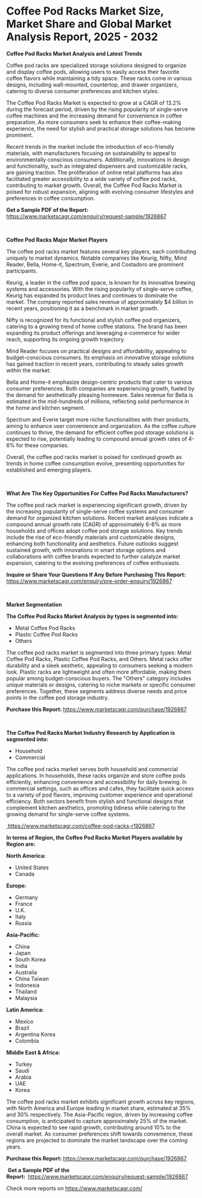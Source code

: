 <p><h1>Coffee Pod Racks Market Size, Market Share and Global Market Analysis Report, 2025 - 2032</h1></p><p><strong>Coffee Pod Racks Market Analysis and Latest Trends</strong></p>
<p><p>Coffee pod racks are specialized storage solutions designed to organize and display coffee pods, allowing users to easily access their favorite coffee flavors while maintaining a tidy space. These racks come in various designs, including wall-mounted, countertop, and drawer organizers, catering to diverse consumer preferences and kitchen styles. </p><p>The Coffee Pod Racks Market is expected to grow at a CAGR of 13.2% during the forecast period, driven by the rising popularity of single-serve coffee machines and the increasing demand for convenience in coffee preparation. As more consumers seek to enhance their coffee-making experience, the need for stylish and practical storage solutions has become prominent. </p><p>Recent trends in the market include the introduction of eco-friendly materials, with manufacturers focusing on sustainability to appeal to environmentally conscious consumers. Additionally, innovations in design and functionality, such as integrated dispensers and customizable racks, are gaining traction. The proliferation of online retail platforms has also facilitated greater accessibility to a wide variety of coffee pod racks, contributing to market growth. Overall, the Coffee Pod Racks Market is poised for robust expansion, aligning with evolving consumer lifestyles and preferences in coffee consumption.</p></p>
<p><strong>Get a Sample PDF of the Report:&nbsp;</strong> <a href="https://www.marketscagr.com/enquiry/request-sample/1926867?utm_campaign=2731&utm_medium=2&utm_source=Github&utm_content=ia&utm_term=28022025&utm_id=coffee-pod-racks">https://www.marketscagr.com/enquiry/request-sample/1926867</a></p>
<p>&nbsp;</p>
<p><strong>Coffee Pod Racks Major Market Players</strong></p>
<p><p>The coffee pod racks market features several key players, each contributing uniquely to market dynamics. Notable companies like Keurig, Nifty, Mind Reader, Bella, Home-it, Spectrum, Everie, and Costadoro are prominent participants.</p><p>Keurig, a leader in the coffee pod space, is known for its innovative brewing systems and accessories. With the rising popularity of single-serve coffee, Keurig has expanded its product lines and continues to dominate the market. The company reported sales revenue of approximately $4 billion in recent years, positioning it as a benchmark in market growth.</p><p>Nifty is recognized for its functional and stylish coffee pod organizers, catering to a growing trend of home coffee stations. The brand has been expanding its product offerings and leveraging e-commerce for wider reach, supporting its ongoing growth trajectory.</p><p>Mind Reader focuses on practical designs and affordability, appealing to budget-conscious consumers. Its emphasis on innovative storage solutions has gained traction in recent years, contributing to steady sales growth within the market.</p><p>Bella and Home-it emphasize design-centric products that cater to various consumer preferences. Both companies are experiencing growth, fueled by the demand for aesthetically pleasing homeware. Sales revenue for Bella is estimated in the mid-hundreds of millions, reflecting solid performance in the home and kitchen segment.</p><p>Spectrum and Everie target more niche functionalities with their products, aiming to enhance user convenience and organization. As the coffee culture continues to thrive, the demand for efficient coffee pod storage solutions is expected to rise, potentially leading to compound annual growth rates of 4-6% for these companies.</p><p>Overall, the coffee pod racks market is poised for continued growth as trends in home coffee consumption evolve, presenting opportunities for established and emerging players.</p></p>
<p>&nbsp;</p>
<p><strong>What Are The Key Opportunities For Coffee Pod Racks Manufacturers?</strong></p>
<p><p>The coffee pod rack market is experiencing significant growth, driven by the increasing popularity of single-serve coffee systems and consumer demand for organized kitchen solutions. Recent market analyses indicate a compound annual growth rate (CAGR) of approximately 6-8% as more households and offices adopt coffee pod storage solutions. Key trends include the rise of eco-friendly materials and customizable designs, enhancing both functionality and aesthetics. Future outlooks suggest sustained growth, with innovations in smart storage options and collaborations with coffee brands expected to further catalyze market expansion, catering to the evolving preferences of coffee enthusiasts.</p></p>
<p><strong>Inquire or Share Your Questions If Any Before Purchasing This Report:</strong> <a href="https://www.marketscagr.com/enquiry/pre-order-enquiry/1926867?utm_campaign=2731&utm_medium=2&utm_source=Github&utm_content=ia&utm_term=28022025&utm_id=coffee-pod-racks">https://www.marketscagr.com/enquiry/pre-order-enquiry/1926867</a></p>
<p>&nbsp;</p>
<p><strong>Market Segmentation</strong></p>
<p><strong>The Coffee Pod Racks Market Analysis by types is segmented into:</strong></p>
<p><ul><li>Metal Coffee Pod Racks</li><li>Plastic Coffee Pod Racks</li><li>Others</li></ul></p>
<p><p>The coffee pod racks market is segmented into three primary types: Metal Coffee Pod Racks, Plastic Coffee Pod Racks, and Others. Metal racks offer durability and a sleek aesthetic, appealing to consumers seeking a modern look. Plastic racks are lightweight and often more affordable, making them popular among budget-conscious buyers. The "Others" category includes unique materials or designs, catering to niche markets or specific consumer preferences. Together, these segments address diverse needs and price points in the coffee pod storage industry.</p></p>
<p><strong>Purchase this Report:&nbsp;</strong><a href="https://www.marketscagr.com/purchase/1926867?utm_campaign=2731&utm_medium=2&utm_source=Github&utm_content=ia&utm_term=28022025&utm_id=coffee-pod-racks">https://www.marketscagr.com/purchase/1926867</a></p>
<p>&nbsp;</p>
<p><strong>The Coffee Pod Racks Market Industry Research by Application is segmented into:</strong></p>
<p><ul><li>Household</li><li>Commercial</li></ul></p>
<p><p>The coffee pod racks market serves both household and commercial applications. In households, these racks organize and store coffee pods efficiently, enhancing convenience and accessibility for daily brewing. In commercial settings, such as offices and cafes, they facilitate quick access to a variety of pod flavors, improving customer experience and operational efficiency. Both sectors benefit from stylish and functional designs that complement kitchen aesthetics, promoting tidiness while catering to the growing demand for single-serve coffee systems.</p></p>
<p><a href="https://www.marketscagr.com/coffee-pod-racks-r1926867?utm_campaign=2731&utm_medium=2&utm_source=Github&utm_content=ia&utm_term=28022025&utm_id=coffee-pod-racks">&nbsp;https://www.marketscagr.com/coffee-pod-racks-r1926867</a></p>
<p><strong>In terms of Region, the Coffee Pod Racks Market Players available by Region are:</strong></p>
<p>
    <p> <strong> North America: </strong>
        <ul>
            <li>United States</li>
            <li>Canada</li>
        </ul>
        </p> 
    <p> <strong> Europe: </strong>
        <ul>
            <li>Germany</li>
            <li>France</li>
            <li>U.K.</li>
            <li>Italy</li>
            <li>Russia</li>
        </ul>
        </p> 
    <p> <strong> Asia-Pacific: </strong>
        <ul>
            <li>China</li>
            <li>Japan</li>
            <li>South Korea</li>
            <li>India</li>
            <li>Australia</li>
            <li>China Taiwan</li>
            <li>Indonesia</li>
            <li>Thailand</li>
            <li>Malaysia</li>
        </ul>
        </p> 
    <p> <strong> Latin America: </strong>
        <ul>
            <li>Mexico</li>
            <li>Brazil</li>
            <li>Argentina Korea</li>
            <li>Colombia</li>
        </ul>
        </p> 
    <p> <strong> Middle East & Africa: </strong>
        <ul>
            <li>Turkey</li>
            <li>Saudi</li>
            <li>Arabia</li>
            <li>UAE</li>
            <li>Korea</li>
        </ul>
    </p>
    </p>
<p><p>The coffee pod racks market exhibits significant growth across key regions, with North America and Europe leading in market share, estimated at 35% and 30% respectively. The Asia-Pacific region, driven by increasing coffee consumption, is anticipated to capture approximately 25% of the market. China is expected to see rapid growth, contributing around 10% to the overall market. As consumer preferences shift towards convenience, these regions are projected to dominate the market landscape over the coming years.</p></p>
<p><strong>Purchase this Report: </strong><a href="https://www.marketscagr.com/purchase/1926867?utm_campaign=2731&utm_medium=2&utm_source=Github&utm_content=ia&utm_term=28022025&utm_id=coffee-pod-racks">https://www.marketscagr.com/purchase/1926867</a></p>
<p>&nbsp;<strong>Get a Sample PDF of the Report:&nbsp;&nbsp;</strong><a href="https://www.marketscagr.com/enquiry/request-sample/1926867?utm_campaign=2731&utm_medium=2&utm_source=Github&utm_content=ia&utm_term=28022025&utm_id=coffee-pod-racks">https://www.marketscagr.com/enquiry/request-sample/1926867</a></p>
<p><strong></strong></p>
<p>Check more reports on <a href="https://www.marketscagr.com/?utm_campaign=2731&utm_medium=2&utm_source=Github&utm_content=ia&utm_term=28022025&utm_id=coffee-pod-racks">https://www.marketscagr.com/</a></p>